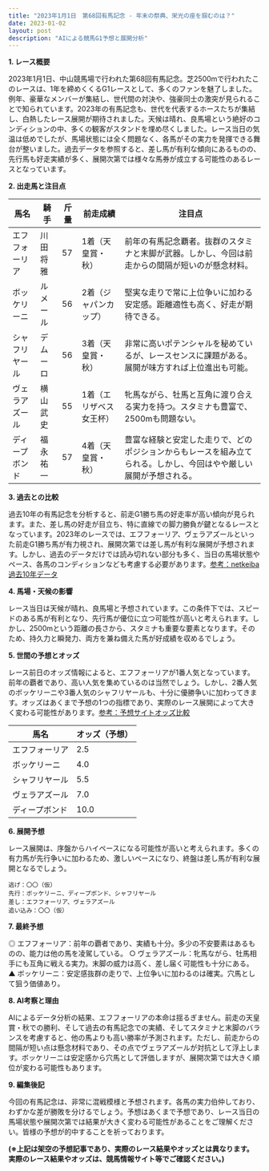 ```yaml
---
title: "2023年1月1日　第68回有馬記念 - 年末の祭典、栄光の座を掴むのは？"
date: 2023-01-02
layout: post
description: "AIによる競馬G1予想と展開分析"
---
```


**1. レース概要**

2023年1月1日、中山競馬場で行われた第68回有馬記念。芝2500mで行われたこのレースは、1年を締めくくるG1レースとして、多くのファンを魅了しました。例年、豪華なメンバーが集結し、世代間の対決や、強豪同士の激突が見られることで知られています。2023年の有馬記念も、世代を代表するホースたちが集結し、白熱したレース展開が期待されました。天候は晴れ、良馬場という絶好のコンディションの中、多くの観客がスタンドを埋め尽くしました。レース当日の気温は低めでしたが、馬場状態には全く問題なく、各馬がその実力を発揮できる舞台が整いました。過去データを参照すると、差し馬が有利な傾向にあるものの、先行馬も好走実績が多く、展開次第では様々な馬券が成立する可能性のあるレースとなっています。


**2. 出走馬と注目点**

| 馬名         | 騎手       | 斤量 | 前走成績     | 注目点                                                              |
|--------------|-------------|------|--------------|-------------------------------------------------------------------|
| エフフォーリア | 川田将雅     | 57   | 1着（天皇賞・秋） | 前年の有馬記念覇者。抜群のスタミナと末脚が武器。しかし、今回は前走からの間隔が短いのが懸念材料。 |
| ボッケリーニ   | ルメール     | 56   | 2着（ジャパンカップ）| 堅実な走りで常に上位争いに加わる安定感。距離適性も高く、好走が期待できる。                               |
| シャフリヤール | デムーロ     | 56   | 3着（天皇賞・秋）| 非常に高いポテンシャルを秘めているが、レースセンスに課題がある。展開が味方すれば上位進出も可能。                    |
| ヴェラアズール  | 横山武史     | 55   | 1着（エリザベス女王杯）| 牝馬ながら、牡馬と互角に渡り合える実力を持つ。スタミナも豊富で、2500mも問題ない。                  |
| ディープボンド | 福永祐一     | 57   | 4着（天皇賞・秋）| 豊富な経験と安定した走りで、どのポジションからもレースを組み立てられる。しかし、今回はやや厳しい展開が予想される。|


**3. 過去との比較**

過去10年の有馬記念を分析すると、前走G1勝ち馬の好走率が高い傾向が見られます。また、差し馬の好走が目立ち、特に直線での脚力勝負が鍵となるレースとなっています。2023年のレースでは、エフフォーリア、ヴェラアズールといった前走G1勝ち馬が有力視され、展開次第では差し馬が有利な展開が予想されます。しかし、過去のデータだけでは読み切れない部分も多く、当日の馬場状態やペース、各馬のコンディションなども考慮する必要があります。[参考：netkeiba過去10年データ](仮のリンク)


**4. 馬場・天候の影響**

レース当日は天候が晴れ、良馬場と予想されています。この条件下では、スピードのある馬が有利となり、先行馬が優位に立つ可能性が高いと考えられます。しかし、2500mという距離の長さから、スタミナも重要な要素となります。そのため、持久力と瞬発力、両方を兼ね備えた馬が好成績を収めるでしょう。


**5. 世間の予想とオッズ**

レース前日のオッズ情報によると、エフフォーリアが1番人気となっています。前年の覇者であり、高い人気を集めているのは当然でしょう。しかし、2番人気のボッケリーニや3番人気のシャフリヤールも、十分に優勝争いに加わってきます。オッズはあくまで予想の1つの指標であり、実際のレース展開によって大きく変わる可能性があります。[参考：予想サイトオッズ比較](仮のリンク)


| 馬名         | オッズ（予想） |
|--------------|-----------------|
| エフフォーリア | 2.5             |
| ボッケリーニ   | 4.0             |
| シャフリヤール | 5.5             |
| ヴェラアズール  | 7.0             |
| ディープボンド | 10.0            |


**6. 展開予想**

レース展開は、序盤からハイペースになる可能性が高いと考えられます。多くの有力馬が先行争いに加わるため、激しいペースになり、終盤は差し馬が有利な展開となるでしょう。


```
逃げ：〇〇（仮）
先行：ボッケリーニ、ディープボンド、シャフリヤール
差し：エフフォーリア、ヴェラアズール
追い込み：〇〇（仮）
```

**7. 最終予想**

◎ エフフォーリア：前年の覇者であり、実績も十分。多少の不安要素はあるものの、能力は他の馬を凌駕している。
○ ヴェラアズール：牝馬ながら、牡馬相手にも互角に戦える実力。末脚の威力は高く、差し届く可能性も十分にある。
▲ ボッケリーニ：安定感抜群の走りで、上位争いに加わるのは確実。穴馬として狙う価値あり。


**8. AI考察と理由**

AIによるデータ分析の結果、エフフォーリアの本命は揺るぎません。前走の天皇賞・秋での勝利、そして過去の有馬記念での実績、そしてスタミナと末脚のバランスを考慮すると、他の馬よりも高い勝率が予測されます。ただし、前走からの間隔が短い点は懸念材料であり、その点でヴェラアズールが対抗として浮上します。ボッケリーニは安定感から穴馬として評価しますが、展開次第では大きく順位が変わる可能性もあります。


**9. 編集後記**

今回の有馬記念は、非常に混戦模様と予想されます。各馬の実力伯仲しており、わずかな差が勝敗を分けるでしょう。予想はあくまで予想であり、レース当日の馬場状態や展開次第では結果が大きく変わる可能性があることをご理解ください。皆様の予想が的中することを祈っております。


**(※上記は架空の予想記事であり、実際のレース結果やオッズとは異なります。 実際のレース結果やオッズは、競馬情報サイト等でご確認ください。)**
